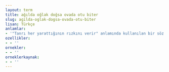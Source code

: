 ```yaml
---
layout: term
title: ağılda oğlak doğsa ovada otu biter
slug: agilda-oglak-dogsa-ovada-otu-biter
lisan: Türkçe
anlamlar:
- '"Tanrı her yarattığının rızkını verir" anlamında kullanılan bir söz'
ozellikler:
- - ''
ornekler:
- - ''
orneklerkaynak:
- - ''
---
```

